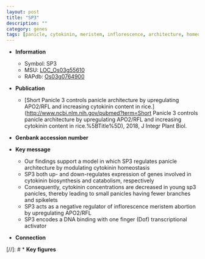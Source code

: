 ```yaml
---
layout: post
title: "SP3"
description: ""
category: genes
tags: [panicle, cytokinin, meristem, inflorescence, architecture, homeostasis, panicle architecture, transcriptional activator]
---
```


* **Information**  
    + Symbol: SP3  
    + MSU: [LOC_Os03g55610](http://rice.plantbiology.msu.edu/cgi-bin/ORF_infopage.cgi?orf=LOC_Os03g55610)  
    + RAPdb: [Os03g0764900](http://rapdb.dna.affrc.go.jp/viewer/gbrowse_details/irgsp1?name=Os03g0764900)  

* **Publication**  
    + [Short Panicle 3 controls panicle architecture by upregulating APO2/RFL and increasing cytokinin content in rice.](http://www.ncbi.nlm.nih.gov/pubmed?term=Short Panicle 3 controls panicle architecture by upregulating APO2/RFL and increasing cytokinin content in rice.%5BTitle%5D), 2018, J Integr Plant Biol.

* **Genbank accession number**  

* **Key message**  
    + Our findings support a model in which SP3 regulates panicle architecture by modulating cytokinin homeostasis
    + SP3 both up- and down-regulates expression of genes involved in cytokinin biosynthesis and catabolism, respectively
    + Consequently, cytokinin concentrations are decreased in young sp3 panicles, thereby leading to small panicles having fewer branches and spikelets
    + SP3 acts as a negative regulator of inflorescence meristem abortion by upregulating APO2/RFL
    + SP3 encodes a DNA binding with one finger (Dof) transcriptional activator

* **Connection**  

[//]: # * **Key figures**  


